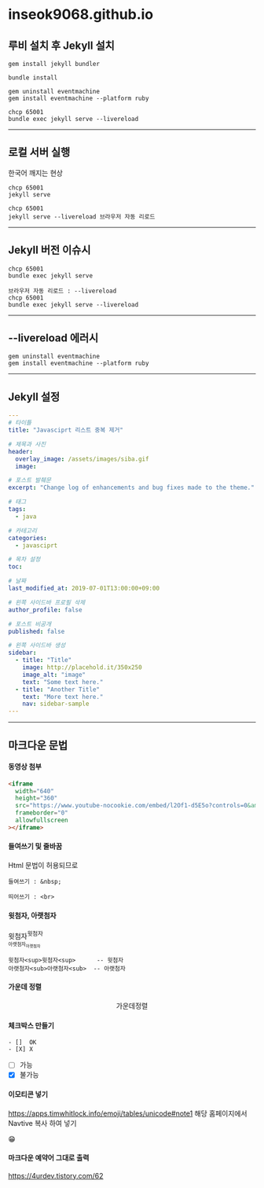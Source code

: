 # inseok9068.github.io

## 루비 설치 후 Jekyll 설치

```shell
gem install jekyll bundler

bundle install

gem uninstall eventmachine
gem install eventmachine --platform ruby

chcp 65001
bundle exec jekyll serve --livereload
```

---

## 로컬 서버 실행

한국어 깨지는 현상

```shell
chcp 65001
jekyll serve

chcp 65001
jekyll serve --livereload 브라우저 자동 리로드
```

---

## Jekyll 버전 이슈시

```shell
chcp 65001
bundle exec jekyll serve

브라우저 자동 리로드 : --livereload
chcp 65001
bundle exec jekyll serve --livereload
```

---

## --livereload 에러시

```
gem uninstall eventmachine
gem install eventmachine --platform ruby
```

---

## Jekyll 설정

```yaml
---
# 타이틀
title: "Javasciprt 리스트 중복 제거"

# 제목과 사진
header:
  overlay_image: /assets/images/siba.gif
  image:

# 포스트 발췌문
excerpt: "Change log of enhancements and bug fixes made to the theme."

# 태그
tags:
  - java

# 카테고리
categories:
  - javasciprt

# 목차 설정
toc:

# 날짜
last_modified_at: 2019-07-01T13:00:00+09:00

# 왼쪽 사이드바 프로필 삭제
author_profile: false

# 포스트 비공개
published: false

# 왼쪽 사이드바 생성
sidebar:
  - title: "Title"
    image: http://placehold.it/350x250
    image_alt: "image"
    text: "Some text here."
  - title: "Another Title"
    text: "More text here."
    nav: sidebar-sample
---
```

---

## 마크다운 문법

#### 동영상 첨부

```html
<iframe
  width="640"
  height="360"
  src="https://www.youtube-nocookie.com/embed/l2Of1-d5E5o?controls=0&amp;showinfo=0"
  frameborder="0"
  allowfullscreen
></iframe>
```

#### 들여쓰기 및 줄바꿈

Html 문법이 허용되므로

```
들여쓰기 : &nbsp;

띄어쓰기 : <br>
```

#### 윗첨자, 아랫첨자

윗첨자<sup>윗첨자<sup>  
아랫첨자<sub>아랫첨자<sub>

```
윗첨자<sup>윗첨자<sup>      -- 윗첨자
아랫첨자<sub>아랫첨자<sub>  -- 아랫첨자
```

#### 가운데 정렬

<center>가운데정렬</center>

#### 체크박스 만들기

```
- []  OK
- [X] X
```

- [ ] 가능
- [x] 불가능

#### 이모티콘 넣기

<https://apps.timwhitlock.info/emoji/tables/unicode#note1> 해당 홈페이지에서 Navtive 복사 하여 넣기

😁

#### 마크다운 예약어 그대로 출력

<https://4urdev.tistory.com/62>
